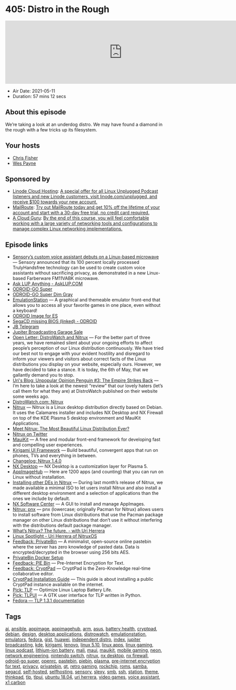 # 405: Distro in the Rough

<iframe src="https://player.fireside.fm/v2/RUkczH-V+QwrCrOgq?theme=dark" width="740" height="200" frameborder="0" scrolling="no"></iframe>

* Air Date: 2021-05-11
* Duration: 57 mins 12 secs

## About this episode

We’re taking a look at an underdog distro. We may have found a diamond in the rough with a few tricks up its filesystem.

## Your hosts
* [Chris Fisher](https://linuxunplugged.com/hosts/chrislas)
* [Wes Payne](https://linuxunplugged.com/hosts/wes)

## Sponsored by

  * [Linode Cloud Hosting](https://linode.com/unplugged): [A special offer for all Linux Unplugged Podcast listeners and new Linode customers, visit linode.com/unplugged, and receive $100 towards your new account. ](https://linode.com/unplugged)
  * [MailRoute](http://mailroute.net/linux): [Try out MailRoute today and get 10% off the lifetime of your account and start with a 30-day free trial, no credit card required.](http://mailroute.net/linux)
  * [A Cloud Guru](https://linuxacademy.com/cp/modules/view/id/262/?utm_source=jupiter&utm_medium=cpc): [By the end of this course, you will feel comfortable working with a large variety of networking tools and configurations to manage complex Linux networking implementations.](https://linuxacademy.com/cp/modules/view/id/262/?utm_source=jupiter&utm_medium=cpc)



## Episode links

  * [Sensory’s custom voice assistant debuts on a Linux-based microwave](http://linuxgizmos.com/sensorys-custom-voice-assistant-debuts-on-a-linux-based-microwave/ "Sensory’s custom voice assistant debuts on a Linux-based microwave") — Sensory announced that its 100 percent locally processed TrulyHandsfree technology can be used to create custom voice assistants without sacrificing privacy, as demonstrated in a new Linux-based Farberware FM11VABK microwave.
  * [Ask LUP Anything - AskLUP.COM](https://jblive.wufoo.com/forms/ask-lup-anything/ "Ask LUP Anything - AskLUP.COM")
  * [ODROID-GO Super](https://wiki.odroid.com/odroid_go_super/start "ODROID-GO Super")
  * [ODROID-GO Super Dim Gray](https://www.hardkernel.com/shop/odroid-go-super-dim-gray/ "ODROID-GO Super Dim Gray")
  * [EmulationStation](https://emulationstation.org/ "EmulationStation") — A graphical and themeable emulator front-end that allows you to access all your favorite games in one place, even without a keyboard!
  * [ODROID Image for ES](https://wiki.odroid.com/odroid_go_advance/make_sd_card#preparing_a_memory_card "ODROID Image for ES")
  * [SegaCD missing BIOS (linked) - ODROID](https://forum.odroid.com/viewtopic.php?t=37332 "SegaCD missing BIOS \(linked\) - ODROID")
  * [JB Telegram](http://jupiterbroadcasting.com/telegram "JB Telegram")
  * [Jupiter Broadcasting Garage Sale](https://www.jupitergarage.com/ "Jupiter Broadcasting Garage Sale")
  * [Open Letter: DistroWatch and Nitrux](https://nxos.org/other/open-letter-distrowatch/ "Open Letter: DistroWatch and Nitrux") — For the better part of three years, we have remained silent about your ongoing efforts to affect people’s perception of our Linux distribution continuously. We have tried our best not to engage with your evident hostility and disregard to inform your viewers and visitors about correct facts of the Linux distributions you display on your website, especially ours. However, we have decided to take a stance. It is today, the 6th of May, that we gallantly demand you to stop.
  * [Uri's Blog: Unpopular Opinion Penguin #3: The Empire Strikes Back](https://uriherrera.com/unpopular-opinion-penguin/unpopular-opinion-penguin-3-the-empire-strikes-back/ "Uri's Blog: Unpopular Opinion Penguin #3: The Empire Strikes Back") — I’m here to take a look at the newest “review” that our lovely haters (let’s call them for what they are) at DistroWatch published on their website some weeks ago.
  * [DistroWatch.com: Nitrux](https://distrowatch.com/table.php?distribution=nitrux "DistroWatch.com: Nitrux")
  * [Nitrux](https://nxos.org/ "Nitrux") — Nitrux is a Linux desktop distribution directly based on Debian. It uses the Calamares installer and includes NX Desktop and NX Firewall on top of the KDE Plasma 5 desktop environment and MauiKit Applications.
  * [Meet Nitrux: The Most Beautiful Linux Distribution Ever?](https://itsfoss.com/nitrux-linux-overview/ "Meet Nitrux: The Most Beautiful Linux Distribution Ever?")
  * [Nitrux on Twitter](https://twitter.com/Nitrux_NX "Nitrux on Twitter")
  * [MauiKit](https://mauikit.org/ "MauiKit") — A free and modular front-end framework for developing fast and compelling user experiences.
  * [Kirigami UI Framework](https://kde.org/products/kirigami/ "Kirigami UI Framework") — Build beautiful, convergent apps that run on phones, TVs and everything in between.
  * [Changelog: Nitrux 1.4.0](https://nxos.org/changelog/changelog-nitrux-1-4-0/ "Changelog: Nitrux 1.4.0")
  * [NX Desktop](https://nxos.org/english/nxd/ "NX Desktop") — NX Desktop is a customization layer for Plasma 5.
  * [AppImageHub](https://appimage.github.io/ "AppImageHub") — Here are 1200 apps (and counting) that you can run on Linux without installation.
  * [Installing other DEs in Nitrux](https://nxos.org/tutorial/installing-other-des-in-nitrux/ "Installing other DEs in Nitrux") — During last month’s release of Nitrux, we made available a minimal ISO to let users install Nitrux and also install a different desktop environment and a selection of applications than the ones we include by default.
  * [NX Software Center](https://github.com/Nitrux/nx-software-center "NX Software Center") — A GUI to install and manage AppImages.
  * [Nitrux: pnx](https://github.com/Nitrux/pnx "Nitrux: pnx") — pnx (lowercase; originally Pacman for Nitrux) allows users to install software from Linux distributions that use the Pacman package manager on other Linux distributions that don’t use it without interfering with the distributions default package manager.
  * [What’s Nitrux? The future. - with Uri Herrera](https://www.youtube.com/watch?v=PIED8nYogPg "What’s Nitrux? The future. - with Uri Herrera")
  * [Linux Spotlight - Uri Herrera of NitruxOS](https://bigdaddylinux.com/video/linux-spotlight-ep36-uri-herrera-of-nitruxos/ "Linux Spotlight - Uri Herrera of NitruxOS")
  * [Feedback: PrivateBin](https://github.com/PrivateBin/PrivateBin "Feedback: PrivateBin") — A minimalist, open-source online pastebin where the server has zero knowledge of pasted data. Data is encrypted/decrypted in the browser using 256 bits AES.
  * [PrivateBin Docker Setup](https://github.com/PrivateBin/docker-nginx-fpm-alpine "PrivateBin Docker Setup")
  * [Feedback: PIE Bin](https://defuse.ca/pastebin.htm "Feedback: PIE Bin") — Pre-Internet Encryption for Text.
  * [Feedback: CryptPad](https://github.com/xwiki-labs/cryptpad "Feedback: CryptPad") — CryptPad is the Zero-Knowledge real-time collaborative editor.
  * [CryptPad Installation Guide](https://docs.cryptpad.fr/en/admin_guide/installation.html "CryptPad Installation Guide") — This guide is about installing a public CryptPad instance available on the internet.
  * [Pick: TLP](https://linrunner.de/tlp/ "Pick: TLP") — Optimize Linux Laptop Battery Life.
  * [Pick: TLPUI](https://github.com/d4nj1/TLPUI "Pick: TLPUI") — A GTK user interface for TLP written in Python.
  * [Fedora — TLP 1.3.1 documentation](https://linrunner.de/tlp/installation/fedora.html "Fedora — TLP 1.3.1 documentation")



## Tags

[ai](https://linuxunplugged.com/tags/ai), [ansible](https://linuxunplugged.com/tags/ansible), [appimage](https://linuxunplugged.com/tags/appimage), [appimagehub](https://linuxunplugged.com/tags/appimagehub), [arm](https://linuxunplugged.com/tags/arm), [asus](https://linuxunplugged.com/tags/asus), [battery health](https://linuxunplugged.com/tags/battery%20health), [cryptpad](https://linuxunplugged.com/tags/cryptpad), [debian](https://linuxunplugged.com/tags/debian), [design](https://linuxunplugged.com/tags/design), [desktop applications](https://linuxunplugged.com/tags/desktop%20applications), [distrowatch](https://linuxunplugged.com/tags/distrowatch), [emulationstation](https://linuxunplugged.com/tags/emulationstation), [emulators](https://linuxunplugged.com/tags/emulators), [fedora](https://linuxunplugged.com/tags/fedora), [gist](https://linuxunplugged.com/tags/gist), [huawei](https://linuxunplugged.com/tags/huawei), [independent distro](https://linuxunplugged.com/tags/independent%20distro), [index](https://linuxunplugged.com/tags/index), [jupiter broadcasting](https://linuxunplugged.com/tags/jupiter%20broadcasting), [kde](https://linuxunplugged.com/tags/kde), [kirigami](https://linuxunplugged.com/tags/kirigami), [lenovo](https://linuxunplugged.com/tags/lenovo), [linux 5.10](https://linuxunplugged.com/tags/linux%205.10), [linux apps](https://linuxunplugged.com/tags/linux%20apps), [linux gaming](https://linuxunplugged.com/tags/linux%20gaming), [linux podcast](https://linuxunplugged.com/tags/linux%20podcast), [lithium-ion battery](https://linuxunplugged.com/tags/lithium-ion%20battery), [mali](https://linuxunplugged.com/tags/mali), [maui](https://linuxunplugged.com/tags/maui), [mauikit](https://linuxunplugged.com/tags/mauikit), [mobile gaming](https://linuxunplugged.com/tags/mobile%20gaming), [neon](https://linuxunplugged.com/tags/neon), [network engineering](https://linuxunplugged.com/tags/network%20engineering), [nintendo switch](https://linuxunplugged.com/tags/nintendo%20switch), [nitrux](https://linuxunplugged.com/tags/nitrux), [nx desktop](https://linuxunplugged.com/tags/nx%20desktop), [nx firewall](https://linuxunplugged.com/tags/nx%20firewall), [odroid-go super](https://linuxunplugged.com/tags/odroid-go%20super), [openrc](https://linuxunplugged.com/tags/openrc), [pastebin](https://linuxunplugged.com/tags/pastebin), [piebin](https://linuxunplugged.com/tags/piebin), [plasma](https://linuxunplugged.com/tags/plasma), [pre-internet encryption for text](https://linuxunplugged.com/tags/pre-internet%20encryption%20for%20text), [privacy](https://linuxunplugged.com/tags/privacy), [privatebin](https://linuxunplugged.com/tags/privatebin), [qt](https://linuxunplugged.com/tags/qt), [retro gaming](https://linuxunplugged.com/tags/retro%20gaming), [rockchip](https://linuxunplugged.com/tags/rockchip), [roms](https://linuxunplugged.com/tags/roms), [samba](https://linuxunplugged.com/tags/samba), [segacd](https://linuxunplugged.com/tags/segacd), [self-hosted](https://linuxunplugged.com/tags/self-hosted), [selfhosting](https://linuxunplugged.com/tags/selfhosting), [sensory](https://linuxunplugged.com/tags/sensory), [slexy](https://linuxunplugged.com/tags/slexy), [smb](https://linuxunplugged.com/tags/smb), [ssh](https://linuxunplugged.com/tags/ssh), [station](https://linuxunplugged.com/tags/station), [theme](https://linuxunplugged.com/tags/theme), [thinkpad](https://linuxunplugged.com/tags/thinkpad), [tlp](https://linuxunplugged.com/tags/tlp), [tlpui](https://linuxunplugged.com/tags/tlpui), [ubuntu 18.04](https://linuxunplugged.com/tags/ubuntu%2018.04), [uri herrera](https://linuxunplugged.com/tags/uri%20herrera), [video games](https://linuxunplugged.com/tags/video%20games), [voice assistant](https://linuxunplugged.com/tags/voice%20assistant), [x1 carbon](https://linuxunplugged.com/tags/x1%20carbon)
